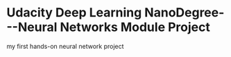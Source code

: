 # Udacity Deep Learning NanoDegree---Neural Networks Module Project
my first hands-on neural network project 
